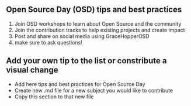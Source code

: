 ## Open Source Day (OSD) tips and best practices

1. Join OSD workshops to learn about Open Source and the community
1. Join the contribution tracks to help existing projects and create impact
1. Post and share on social media using GraceHopperOSD
1. make sure to ask questions!

## Add your own tip to the list or constribute a visual change

- Add here tips and best practices for Open Source Day
- Create new .md file for a new subject you would like to contribute
- Copy this section to that new file
